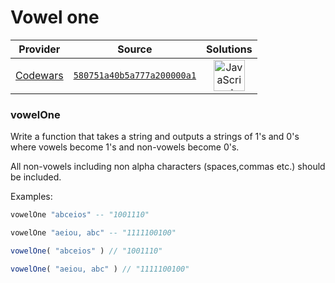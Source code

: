 [_metadata_:generated]: - "true"

# Vowel one

<!-- INFO TABLE BEGIN -->

| Provider                                        | Source                                                                               | Solutions                                                                                                                                                    |
| :---------------------------------------------: | :----------------------------------------------------------------------------------: | :----------------------------------------------------------------------------------------------------------------------------------------------------------: |
| [Codewars](../../../docs/providers/Codewars.md) | [`580751a40b5a777a200000a1`](https://www.codewars.com/kata/580751a40b5a777a200000a1) | [<img src="https://res.cloudinary.com/rascaltwo/image/upload/v1631924076/javascript_ehszr7.svg" alt="JavaScript" title="JavaScript" width="50" />](solve.js) |

<!-- INFO TABLE END -->

### vowelOne

Write a function that takes a string and outputs a strings of 1's and 0's where vowels become 1's and non-vowels become 0's.

All non-vowels including non alpha characters (spaces,commas etc.) should be included.

Examples:

```haskell
vowelOne "abceios" -- "1001110"

vowelOne "aeiou, abc" -- "1111100100"
```
```javascript
vowelOne( "abceios" ) // "1001110"

vowelOne( "aeiou, abc" ) // "1111100100"
```
